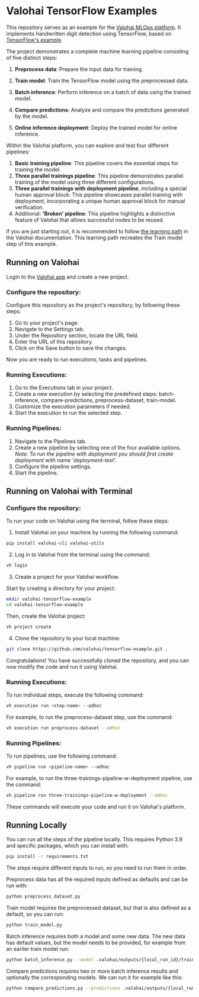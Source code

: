 # Valohai TensorFlow Examples

This repository serves as an example for the [Valohai MLOps platform][vh]. It implements handwritten digit detection
using
TensorFlow, based on [TensorFlow's example][ex].

The project demonstrates a complete machine learning pipeline consisting of five distinct steps:

1. **Preprocess data**: Prepare the input data for training.

2. **Train model**: Train the TensorFlow model using the preprocessed data.

3. **Batch inference**: Perform inference on a batch of data using the trained model.

4. **Compare predictions**: Analyze and compare the predictions generated by the model.

5. **Online inference deployment**: Deploy the trained model for online inference.

Within the Valohai platform, you can explore and test four different pipelines:

1. **Basic training pipeline**: This pipeline covers the essential steps for training the model.
2. **Three parallel trainings pipeline**: This pipeline demonstrates parallel training of the model using three
   different configurations.
3. **Three parallel trainings with deployment pipeline**, including a special human approval block: This pipeline
   showcases parallel training with deployment, incorporating a unique human approval block for manual verification.
4. Additional: **'Broken' pipeline**: This pipeline highlights a distinctive feature of Valohai that allows successful
   nodes to be reused.

If you are just starting out, it is recommended to follow [the learning path][lp] in the Valohai documentation. This
learning path recreates the Train model step of this example.

[ex]: https://www.tensorflow.org/tutorials/quickstart/beginner

[vh]: https://valohai.com/

[lp]: https://docs.valohai.com/tutorials/learning-paths/fundamentals/valohai-utils/

## Running on Valohai

Login to the [Valohai app][app] and create a new project.

### Configure the repository:

Configure this repository as the project's repository, by following these steps:

1. Go to your project's page.
2. Navigate to the Settings tab.
3. Under the Repository section, locate the URL field.
4. Enter the URL of this repository.
5. Click on the Save button to save the changes.

Now you are ready to run executions, tasks and pipelines.

### **Running Executions:**

1. Go to the Executions tab in your project.
2. Create a new execution by selecting the predefined steps: batch-inference, compare-predictions, preprocess-dataset,
   train-model.
3. Customize the execution parameters if needed.
4. Start the execution to run the selected step.

### Running Pipelines:

1. Navigate to the Pipelines tab.
2. Create a new pipeline by selecting one of the four available options.  _Note: To run the pipeline with deployment you
   should first create deployment with name 'deployment-test'._
3. Configure the pipeline settings.
4. Start the pipeline.

[app]: https://app.valohai.com

## Running on Valohai with Terminal

### Configure the repository:

To run your code on Valohai using the terminal, follow these steps:

1. Install Valohai on your machine by running the following command:
```bash
pip install valohai-cli valohai-utils
```

2. Log in to Valohai from the terminal using the command:
```bash
vh login
```

3. Create a project for your Valohai workflow. 

Start by creating a directory for your project:
```bash
mkdir valohai-tensorflow-example
cd valohai-tensorflow-example
```

Then, create the Valohai project:
```bash
vh project create
```

4. Clone the repository to your local machine:
```bash
git clone https://github.com/valohai/tensorflow-example.git .
```

Congratulations! You have successfully cloned the repository, and you can now modify the code and run it using Valohai.

### Running Executions:

To run individual steps, execute the following command:
```bash
vh execution run <step-name> --adhoc
```

For example, to run the preprocess-dataset step, use the command:
```bash
vh execution run preprocess-dataset --adhoc
```

### Running Pipelines:

To run pipelines, use the following command:
```bash
vh pipeline run <pipeline-name> --adhoc
```

For example, to run the three-trainings-pipeline-w-deployment pipeline, use the command:
```bash
vh pipeline run three-trainings-pipeline-w-deployment --adhoc
```

These commands will execute your code and run it on Valohai's platform.
## Running Locally

You can run all the steps of the pipeline locally. This requires Python 3.9 and specific packages, which you can install with:

```bash
pip install -r requirements.txt
```

The steps require different inputs to run, so you need to run them in order.

Preprocess data has all the required inputs defined as defaults and can be run with:
```bash
python preprocess_dataset.py
```

Train model requires the preprocessed dataset, but that is also defined as a default, so you can run:
```bash
python train_model.py
```

Batch inference requires both a model and some new data. The new data has default values, but the model needs to be provided, for example from an earlier train model run:
```bash
python batch_inference.py --model .valohai/outputs/{local_run_id}/train-model/model-{suffix}.h5
```

Compare predictions requires two or more batch inference results and optionally the corresponding models. We can run it for example like this:
```bash
python compare_predictions.py --predictions .valohai/outputs/{local_run_id}/batch-inference/predictions-{suffix}.json .valohai/outputs/{local_run_id}/batch-inference/predictions-{suffix}.json
```


